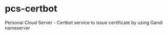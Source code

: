 # pcs-certbot
Personal Cloud Server - Certbot service to issue certificate by using Gandi nameserver
